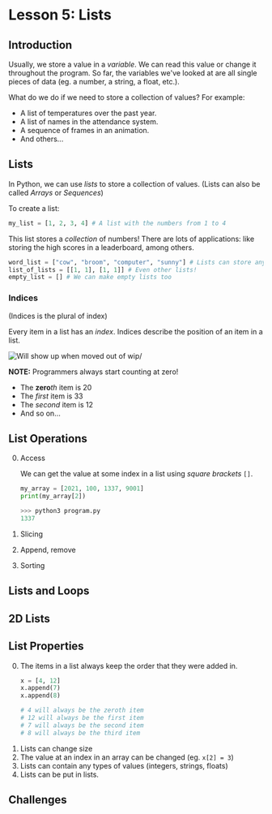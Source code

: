 # Lesson 5: Lists

## Introduction
Usually, we store a value in a *variable*. We can read this value or change it throughout the program. So far, the variables we've looked at are all single pieces of data (eg. a number, a string, a float, etc.).

What do we do if we need to store a collection of values? For example:
- A list of temperatures over the past year.
- A list of names in the attendance system.
- A sequence of frames in an animation.
- And others...

## Lists
In Python, we can use *lists* to store a collection of values. (Lists can also be called *Arrays* or *Sequences*)

To create a list:
```python
my_list = [1, 2, 3, 4] # A list with the numbers from 1 to 4
```
This list stores a *collection* of numbers! There are lots of applications: like storing the high scores in a leaderboard, among others.
```python
word_list = ["cow", "broom", "computer", "sunny"] # Lists can store anything
list_of_lists = [[1, 1], [1, 1]] # Even other lists! 
empty_list = [] # We can make empty lists too
```

### Indices
(Indices is the plural of index)

Every item in a list has an *index*. Indices describe the position of an item in a list.

![Will show up when moved out of wip/](./assets/5_lists_array_indices.png)

**NOTE:** Programmers always start counting at zero!
- The **zero***th* item is 20
- The *first* item is 33
- The *second* item is 12
- And so on...

## List Operations

0. Access

    We can get the value at some index in a list using *square brackets* `[]`.
    ```python
    my_array = [2021, 100, 1337, 9001]
    print(my_array[2])

    >>> python3 program.py
    1337
    ```

1. Slicing

2. Append, remove

3. Sorting



## Lists and Loops

## 2D Lists

## List Properties
0. The items in a list always keep the order that they were added in.
    ```python
    x = [4, 12]
    x.append(7)
    x.append(8)

    # 4 will always be the zeroth item
    # 12 will always be the first item
    # 7 will always be the second item
    # 8 will always be the third item
    ```
1. Lists can change size
2. The value at an index in an array can be changed (eg. `x[2] = 3`)
3. Lists can contain any types of values (integers, strings, floats)
4. Lists can be put in lists.

## Challenges